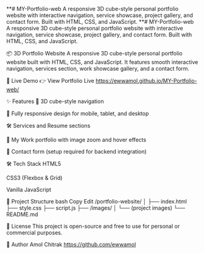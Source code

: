 **# MY-Portfolio-web A responsive 3D cube-style personal portfolio website with interactive navigation, service showcase, project gallery, and contact form. Built with HTML, CSS, and JavaScript. **# MY-Portfolio-web A responsive 3D cube-style personal portfolio website with interactive navigation, service showcase, project gallery, and contact form. Built with HTML, CSS, and JavaScript.

📦 3D Portfolio Website A responsive 3D cube-style personal portfolio website built with HTML, CSS, and JavaScript. It features smooth interactive navigation, services section, work showcase gallery, and a contact form.

🚀 Live Demo 👉 View Portfolio Live https://ewwamol.github.io/MY-Portfolio-web/

✨ Features 🔄 3D cube-style navigation

📱 Fully responsive design for mobile, tablet, and desktop

🛠️ Services and Resume sections

🎨 My Work portfolio with image zoom and hover effects

📩 Contact form (setup required for backend integration)

🛠️ Tech Stack HTML5

CSS3 (Flexbox & Grid)

Vanilla JavaScript

📂 Project Structure bash Copy Edit /portfolio-website/ │ ├── index.html ├── style.css ├── script.js ├── /images/ │ └── (project images) └── README.md

📝 License This project is open-source and free to use for personal or commercial purposes.

👤 Author Amol Chitrak https://github.com/ewwamol
